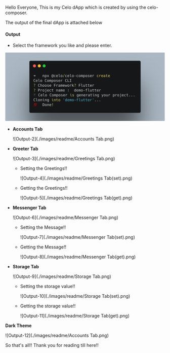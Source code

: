 Hello Everyone, This is my Celo dApp which is created by using the celo-composer.

The output of the final dApp is attached below

#### Output

- Select the framework you like and please enter.

![Output-1](./images/readme/image-2.png)

<ul>
  
<li><b>Accounts Tab</b></br>

![Output-2](./images/readme/Accounts Tab.png)
</li>
  
<li><b>Greeter Tab</b>
  <dl>

![Output-3](./images/readme/Greetings Tab.png)
  </dl>
  
  <ul>
    <li>Setting the Greetings!!
      <dl>

![Output-4](./images/readme/Greetings Tab(set).png)
      </dl>
    </li>
    <li>Getting the Greetings!!
      <dl>
![Output-5](./images/readme/Greetings Tab(get).png)
      </dl>
    </li>
  </ul>
</li>
  
<li><b>Messenger Tab</b>
  <dl>

![Output-6](./images/readme/Messenger Tab.png)
  </dl>
  
  <ul>
    <li>Setting the Message!!
      <dl>

![Output-7](./images/readme/Messenger Tab(set).png)
      </dl>
    </li>
    <li>Getting the Message!!
      <dl>
    ![Output-8](./images/readme/Messenger Tab(get).png)
      </dl>
    </li>
  </ul>
</li>
    
<li><b>Storage Tab</b>
  <dl>

![Output-9](./images/readme/Storage Tab.png)
  </dl>
  
  <ul>
    <li>Setting the storage value!!
      <dl>

![Output-10](./images/readme/Storage Tab(set).png)
      </dl>
    </li>
    <li>Getting the storage value!!
      <dl>
![Output-11](./images/readme/Storage Tab(get).png)
      </dl>
    </li>
  </ul>
</li> 
      
</ul>
      
 <b>Dark Theme</b>

![Output-12](./images/readme/Accounts Tab.png)
      
So that's all!!
Thank you for reading till here!!
